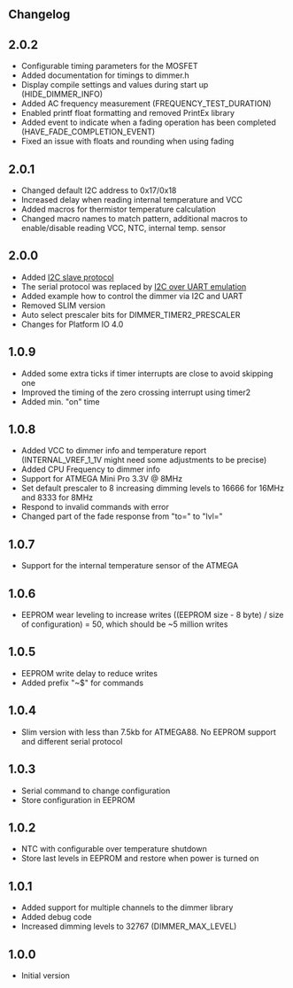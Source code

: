 ## Changelog

## 2.0.2
 - Configurable timing parameters for the MOSFET
 - Added documentation for timings to dimmer.h
 - Display compile settings and values during start up (HIDE_DIMMER_INFO)
 - Added AC frequency measurement (FREQUENCY_TEST_DURATION)
 - Enabled printf float formatting and removed PrintEx library
 - Added event to indicate when a fading operation has been completed (HAVE_FADE_COMPLETION_EVENT)
 - Fixed an issue with floats and rounding when using fading

## 2.0.1
- Changed default I2C address to 0x17/0x18
- Increased delay when reading internal temperature and VCC
- Added macros for thermistor temperature calculation
- Changed macro names to match pattern, additional macros to enable/disable reading VCC, NTC, internal temp. sensor

## 2.0.0
- Added [I2C slave protocol](docs/protocol.md)
- The serial protocol was replaced by [I2C over UART emulation](https://github.com/sascha432/i2c_uart_bridge)
- Added example how to control the dimmer via I2C and UART
- Removed SLIM version
- Auto select prescaler bits for DIMMER_TIMER2_PRESCALER
- Changes for Platform IO 4.0

## 1.0.9
- Added some extra ticks if timer interrupts are close to avoid skipping one
- Improved the timing of the zero crossing interrupt using timer2
- Added min. "on" time

## 1.0.8
- Added VCC to dimmer info and temperature report (INTERNAL_VREF_1_1V might need some adjustments to be precise)
- Added CPU Frequency to dimmer info
- Support for ATMEGA Mini Pro 3.3V @ 8MHz
- Set default prescaler to 8 increasing dimming levels to 16666 for 16MHz and 8333 for 8MHz
- Respond to invalid commands with error
- Changed part of the fade response from "to=" to "lvl="

## 1.0.7
- Support for the internal temperature sensor of the ATMEGA

## 1.0.6
- EEPROM wear leveling to increase writes ((EEPROM size - 8 byte) / size of configuration) = 50, which should be ~5 million writes

## 1.0.5
- EEPROM write delay to reduce writes
- Added prefix "~$" for commands

## 1.0.4
- Slim version with less than 7.5kb for ATMEGA88. No EEPROM support and different serial protocol

## 1.0.3
- Serial command to change configuration
- Store configuration in EEPROM

## 1.0.2
- NTC with configurable over temperature shutdown
- Store last levels in EEPROM and restore when power is turned on

## 1.0.1
- Added support for multiple channels to the dimmer library
- Added debug code
- Increased dimming levels to 32767 (DIMMER_MAX_LEVEL)

## 1.0.0
- Initial version
